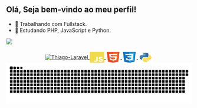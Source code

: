 ## Olá, Seja bem-vindo ao meu perfil!

- 🔭 Trabalhando com Fullstack.
- 🌱 Estudando PHP, JavaScript e Python.

<div>
  <a href="https://github.com/thiagodev89">
  <img height="180em" src="https://github-readme-stats.vercel.app/api?username=thiagodev89&show_icons=true&theme=blueberry&include_all_commits=true&count_private=true"/>
</div>
<div style="display: inline_block" align="center"><br>
  <img align="center" alt="Thiago-Laravel" height="30" width="40" src="https://raw.githubusercontent.com/thiagodev89/devicon/master/icons/laravel/laravel-plain-wordmark.svg">
  <img align="center" alt="Thiago-Js" height="30" width="40" src="https://raw.githubusercontent.com/devicons/devicon/master/icons/javascript/javascript-plain.svg">
  <img align="center" alt="Thiago-HTML" height="30" width="40" src="https://raw.githubusercontent.com/devicons/devicon/master/icons/html5/html5-original.svg">
  <img align="center" alt="Thiago-CSS" height="30" width="40" src="https://raw.githubusercontent.com/devicons/devicon/master/icons/css3/css3-original.svg">
  <img align="center" alt="Thiago-Python" height="30" width="40" src="https://raw.githubusercontent.com/devicons/devicon/master/icons/python/python-original.svg">
</div>
<div>
  <img src="https://github.com/thiagodev89/thiagodev89/blob/output/github-contribution-grid-snake.svg"/>
</div>
